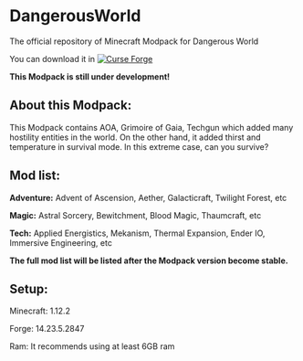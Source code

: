 # DangerousWorld

The official repository of Minecraft Modpack for Dangerous World

You can download it in [![Curse Forge](http://cf.way2muchnoise.eu/full_404532_downloads.svg)](https://www.curseforge.com/minecraft/modpacks/dangerous-world)

**This Modpack is still under development!**

## About this Modpack:

This Modpack contains AOA, Grimoire of Gaia, Techgun which added many hostility entities in the world. On the other hand, it added thirst and temperature in survival mode. In this extreme case, can you survive?

## Mod list:

**Adventure:** Advent of Ascension, Aether, Galacticraft, Twilight Forest, etc

**Magic:** Astral Sorcery, Bewitchment, Blood Magic, Thaumcraft, etc

**Tech:** Applied Energistics, Mekanism, Thermal Expansion, Ender IO, Immersive Engineering, etc

**The full mod list will be listed after the Modpack version become stable.**
 
## Setup:

Minecraft: 1.12.2

Forge: 14.23.5.2847

Ram: It recommends using at least 6GB ram
